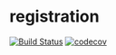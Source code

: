 # registration

[![Build Status](https://travis-ci.org/RodrigoRP/registration.svg?branch=master)](https://travis-ci.org/RodrigoRP/registration)
[![codecov](https://codecov.io/gh/RodrigoRP/registration/branch/master/graph/badge.svg)](https://codecov.io/gh/RodrigoRP/registration)

